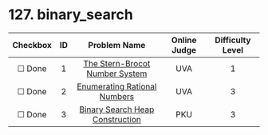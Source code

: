 # 127. binary_search


| Checkbox | ID | Problem Name|Online Judge|Difficulty Level|
|:---:|:---:|:---:|:---:|:---:|
|&#9744; Done|1|[The Stern-Brocot Number System](https://uva.onlinejudge.org/index.php?option=onlinejudge&page=show_problem&problem=1018)|UVA|1|
|&#9744; Done|2|[Enumerating Rational Numbers](https://uva.onlinejudge.org/index.php?option=onlinejudge&page=show_problem&problem=2302)|UVA|3|
|&#9744; Done|3|[Binary Search Heap Construction](http://poj.org/problem?id=1785)|PKU|3|
